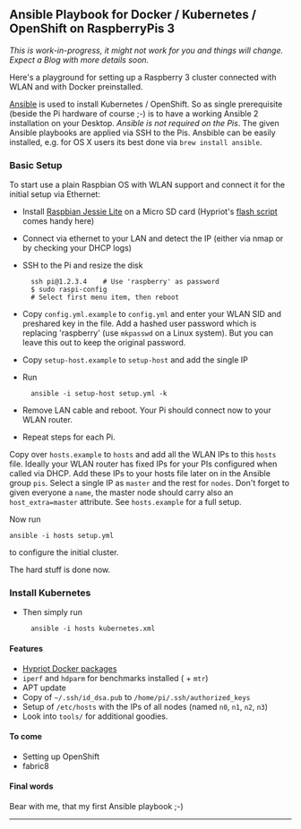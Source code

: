 ## Ansible Playbook for Docker / Kubernetes / OpenShift on RaspberryPis 3

*This is work-in-progress, it might not work for you and things will change. Expect a Blog with more details soon.*

Here's a playground for setting up a Raspberry 3 cluster connected with WLAN and with Docker preinstalled.

[Ansible](https://www.ansible.com/) is used to install Kubernetes / OpenShift. So as single prerequisite (beside the Pi hardware of course ;-) is to have a working Ansible 2 installation on your Desktop. *Ansible is not required on the Pis*. The given Ansible playbooks are applied via SSH to the Pis. Ansbible can be easily installed, e.g. for OS X users its best done via `brew install ansible`.

### Basic Setup

To start use a plain Raspbian OS with WLAN support and connect it for the initial setup via Ethernet:

* Install [Raspbian Jessie Lite](https://www.raspberrypi.org/downloads/raspbian/) on a Micro SD card (Hypriot's [flash script](https://github.com/hypriot/flash) comes handy here)

* Connect via ethernet to your LAN and detect the IP (either via nmap or by checking your DHCP logs)
* SSH to the Pi and resize the disk

        ssh pi@1.2.3.4    # Use 'raspberry' as password
        $ sudo raspi-config
        # Select first menu item, then reboot

* Copy `config.yml.example` to `config.yml` and enter your WLAN SID and preshared key in the file. Add a hashed user password which is replacing 'raspberry' (use `mkpasswd` on a Linux system). But you can leave this out to keep the original password.
* Copy `setup-host.example` to `setup-host` and add the single IP
* Run

        ansible -i setup-host setup.yml -k

* Remove LAN cable and reboot. Your Pi should connect now to your WLAN router.
* Repeat steps for each Pi.


Copy over `hosts.example` to `hosts` and add all the WLAN IPs to this `hosts` file. Ideally your WLAN router has fixed IPs for your PIs configured when called via DHCP. Add these IPs to your hosts file later on in the Ansible group `pis`. Select a single IP as `master` and the rest for `nodes`. Don't forget to given everyone a `name`, the master node should carry also an `host_extra=master` attribute. See `hosts.example` for a full setup.

Now run

    ansible -i hosts setup.yml

to configure the initial cluster.

The hard stuff is done now.

### Install Kubernetes

* Then simply run

        ansible -i hosts kubernetes.xml

#### Features

* [Hypriot Docker packages](http://blog.hypriot.com/downloads/)
* `iperf` and `hdparm` for benchmarks installed ( + `mtr`)
* APT update
* Copy of `~/.ssh/id_dsa.pub` to `/home/pi/.ssh/authorized_keys`
* Setup of `/etc/hosts` with the IPs of all nodes (named `n0`, `n1`, `n2`, `n3`)
* Look into `tools/` for additional goodies.

#### To come

* Setting up OpenShift
* fabric8

#### Final words

Bear with me, that my first Ansible playbook ;-)

-------
